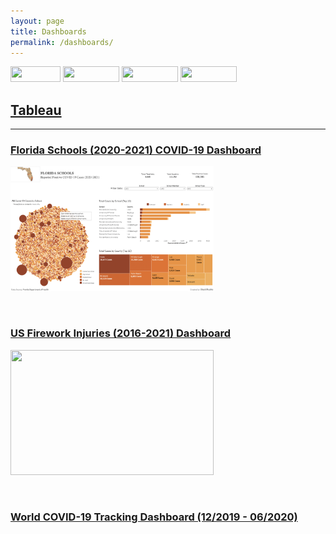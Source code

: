 ```yaml
---
layout: page
title: Dashboards
permalink: /dashboards/
---
```


[<img src="https://img.shields.io/badge/github-%23181717.svg?&style=for-the-badge&logo=github&logoColor=white" height="25" width="80"/>](https://github.com/drusho) [<img src="https://img.shields.io/badge/tableau-%23ff4d4d.svg?&style=for-the-badge&logo=tableau&logoColor=white" height="25" width="90">](https://public.tableau.com/app/profile/drusho)  [<img src="https://img.shields.io/badge/twitter-%231DA1F2.svg?&style=for-the-badge&logo=twitter&logoColor=white" height="25" width="90"/>](https://twitter.com/drusho)  [<img src="https://img.shields.io/badge/linkedin-%230A66C2.svg?&style=for-the-badge&logo=linkedin&logoColor=white" height="25" width="90"/>](https://linkedin.com/in/davidrusho)


## [Tableau](https://public.tableau.com/profile/drusho#!/)
---

### [Florida Schools (2020-2021) COVID-19 Dashboard](https://public.tableau.com/app/profile/drusho/viz/FloridaSchools2020-2021Covid-19/Dashboard1)


[<img src="https://raw.githubusercontent.com/drusho/fl_schools_covid19_2021/main/assets/tableau_dashboard_preview.png" height="200" width="325"/>](https://public.tableau.com/app/profile/drusho/viz/FloridaSchools2020-2021Covid-19/Dashboard1)

<br>

### [US Firework Injuries (2016-2021) Dashboard](https://public.tableau.com/app/profile/drusho/viz/USFireworkInjuries2016-2021/Dashboard1)

[<img src="https://raw.githubusercontent.com/drusho/EDA_US_Firework_Sales_and_Injuries/main/assets/tableau_dashboard_preview.png" height="200" width="325"/>](https://public.tableau.com/app/profile/drusho/viz/USFireworkInjuries2016-2021/Dashboard1)

<br>

### [World COVID-19 Tracking Dashboard (12/2019 - 06/2020)](https://public.tableau.com/app/profile/drusho/viz/Europa_COVID-19_Data/Dashboard1)



